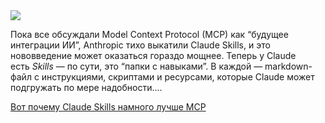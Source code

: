 <!--2025-10-18 07:19:49-->
<div class="yb">
  <div class="rss habr"><img src="https://habrastorage.org/getpro/habr/upload_files/b46/2bf/cc2/b462bfcc252defc90063b676e409f39a.png" /><p>Пока все обсуждали Model Context Protocol (MCP) как “будущее интеграции ИИ”, Anthropic тихо выкатили Claude Skills, и это нововведение может оказаться гораздо мощнее. Теперь у Claude есть&nbsp;<em>Skills</em>&nbsp;— по сути, это “папки с навыками”. В каждой — markdown-файл с инструкциями, скриптами и ресурсами, которые Claude может подгружать по мере надобности.... <p class="titl"><a href="https://habr.com/ru/news/957788/?utm_source=habrahabr&utm_medium=rss&utm_campaign=957788">Вот почему Claude Skills намного лучше MCP</a></p></div>
</div>
